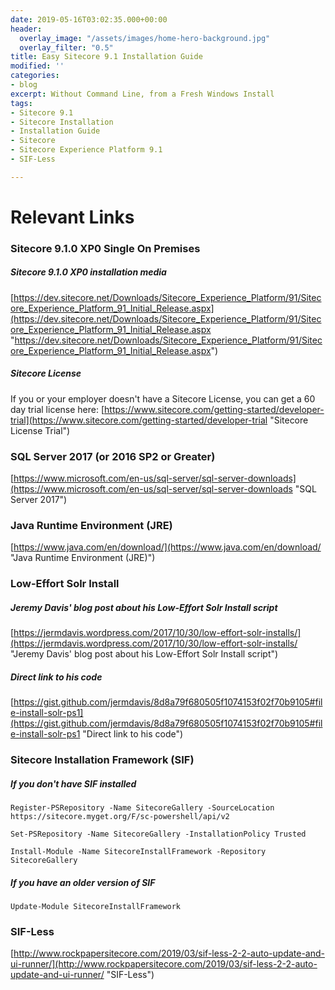```yaml
---
date: 2019-05-16T03:02:35.000+00:00
header:
  overlay_image: "/assets/images/home-hero-background.jpg"
  overlay_filter: "0.5"
title: Easy Sitecore 9.1 Installation Guide
modified: ''
categories:
- blog
excerpt: Without Command Line, from a Fresh Windows Install
tags:
- Sitecore 9.1
- Sitecore Installation
- Installation Guide
- Sitecore
- Sitecore Experience Platform 9.1
- SIF-Less

---
```

# Relevant Links

### Sitecore 9.1.0 XP0 Single On Premises

##### Sitecore 9.1.0 XP0 installation media

[https://dev.sitecore.net/Downloads/Sitecore_Experience_Platform/91/Sitecore_Experience_Platform_91_Initial_Release.aspx](https://dev.sitecore.net/Downloads/Sitecore_Experience_Platform/91/Sitecore_Experience_Platform_91_Initial_Release.aspx "https://dev.sitecore.net/Downloads/Sitecore_Experience_Platform/91/Sitecore_Experience_Platform_91_Initial_Release.aspx")

##### Sitecore License

If you or your employer doesn't have a Sitecore License, you can get a 60 day trial license here: [https://www.sitecore.com/getting-started/developer-trial](https://www.sitecore.com/getting-started/developer-trial "Sitecore License Trial")

### SQL Server 2017 (or 2016 SP2 or Greater)

[https://www.microsoft.com/en-us/sql-server/sql-server-downloads](https://www.microsoft.com/en-us/sql-server/sql-server-downloads "SQL Server 2017")

### Java Runtime Environment (JRE)

[https://www.java.com/en/download/](https://www.java.com/en/download/ "Java Runtime Environment (JRE)")

### Low-Effort Solr Install

##### Jeremy Davis' blog post about his Low-Effort Solr Install script

[https://jermdavis.wordpress.com/2017/10/30/low-effort-solr-installs/](https://jermdavis.wordpress.com/2017/10/30/low-effort-solr-installs/ "Jeremy Davis' blog post about his Low-Effort Solr Install script")

##### Direct link to his code

[https://gist.github.com/jermdavis/8d8a79f680505f1074153f02f70b9105#file-install-solr-ps1](https://gist.github.com/jermdavis/8d8a79f680505f1074153f02f70b9105#file-install-solr-ps1 "Direct link to his code")

### Sitecore Installation Framework (SIF)

##### If you don't have SIF installed

    Register-PSRepository -Name SitecoreGallery -SourceLocation https://sitecore.myget.org/F/sc-powershell/api/v2
    
    Set-PSRepository -Name SitecoreGallery -InstallationPolicy Trusted
    
    Install-Module -Name SitecoreInstallFramework -Repository SitecoreGallery

##### If you have an older version of SIF

    Update-Module SitecoreInstallFramework

### SIF-Less

[http://www.rockpapersitecore.com/2019/03/sif-less-2-2-auto-update-and-ui-runner/](http://www.rockpapersitecore.com/2019/03/sif-less-2-2-auto-update-and-ui-runner/ "SIF-Less")
